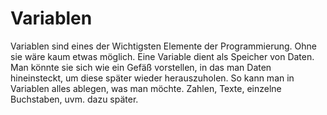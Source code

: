# Variablen

Variablen sind eines der Wichtigsten Elemente der Programmierung. Ohne sie wäre kaum etwas möglich. Eine Variable dient als Speicher von Daten. Man könnte sie sich wie ein Gefäß vorstellen, in das man Daten hineinsteckt, um diese später wieder herauszuholen. So kann man in Variablen alles ablegen, was man möchte. Zahlen, Texte, einzelne Buchstaben, uvm. dazu später. 